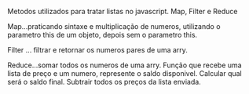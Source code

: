 Metodos utilizados para tratar listas no javascript.
Map, Filter e Reduce

Map...praticando sintaxe e multiplicação de numeros, utilizando o parametro this  de um objeto, depois sem o parametro this.

Filter ... filtrar e retornar os numeros pares de uma arry. 

Reduce...somar todos os numeros de uma arry.
Função que recebe uma lista de preço e um numero, represente o saldo disponivel.
Calcular qual será o saldo final.
Subtrair todos os preços da lista enviada.
